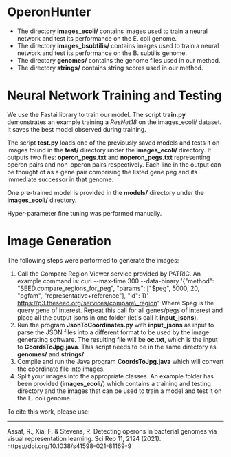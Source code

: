 # OperonHunter

* The directory **images_ecoli/** contains images used to train a neural network and test its performance on the E. coli genome. 
* The directory **images_bsubtilis/** contains images used to train a neural network and test its performance on the B. subtilis genome. 
* The directory **genomes/** contains the genome files used in our method. 
* The directory **strings/** contains string scores used in our method. 


<h1> Neural Network Training and Testing </h1> 

We use the Fastai library to train our model. The script **train.py** demonstrates an example training a *ResNet18* on the images_ecoli/ dataset. It saves the best model observed during training. 

The script **test.py** loads one of the previously saved models and tests it on images found in the **test/** directory under the **images_ecoli/** directory. It outputs two files: **operon_pegs.txt** and **noperon_pegs.txt** representing operon pairs and non-operon pairs respectively. Each line in the output can be thought of as a gene pair comprising the listed gene peg and its immediate successor in that genome. 

One pre-trained model is provided in the **models/** directory under the **images_ecoli/** directory. 

Hyper-parameter fine tuning was performed manually. 

<h1> Image Generation </h1> 

The following steps were performed to generate the images:

1. Call the Compare Region Viewer service provided by PATRIC. An example command is:
    curl --max-time 300 --data-binary '{\"method\": \"SEED.compare\_regions\_for\_peg\", \"params\": [\"$peg\", 5000, 20, \"pgfam\", \"representative+reference\"], \"id\": 1}'         https://p3.theseed.org/services/compare\_region"
    Where $peg is the query gene of interest. Repeat this call for all genes/pegs of interest and place all the output jsons in one folder (let's call it **input\_jsons**). 
1. Run the program **JsonToCoordinates.py** with **input\_jsons** as input to parse the JSON files into a different format to be used by the image generating software. The resulting file will be **oc.txt**, which is the input to **CoordsToJpg.java**. 
    This script needs to be in the same directory as **genomes/** and **strings/** 
1. Compile and run the Java program **CoordsToJpg.java** which will convert the coordinate file into images. 
1. Split your images into the appropriate classes. An example folder has been provided (**images_ecoli/**) which contains a training and testing directory and the images that can be used to train a model and test it on the E. coli genome. 

To cite this work, please use:

<hr/>
Assaf, R., Xia, F. & Stevens, R. Detecting operons in bacterial genomes via visual representation learning. Sci Rep 11, 2124 (2021). https://doi.org/10.1038/s41598-021-81169-9


